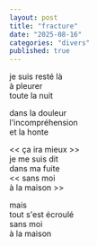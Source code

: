 ```yaml
---
layout: post  
title: "fracture"
date: "2025-08-16"
categories: "divers"
published: true
---
```


je suis resté là  
à pleurer  
toute la nuit  

dans la douleur  
l'incompréhension  
et la honte  

<< ça ira mieux >>  
je me suis dit  
dans ma fuite  
<< sans moi  
à la maison >>  

mais  
tout s'est écroulé  
sans moi  
à la maison  
